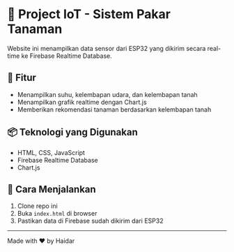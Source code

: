 # 🌱 Project IoT - Sistem Pakar Tanaman

Website ini menampilkan data sensor dari ESP32 yang dikirim secara real-time ke Firebase Realtime Database.

## 🔧 Fitur
- Menampilkan suhu, kelembapan udara, dan kelembapan tanah
- Menampilkan grafik realtime dengan Chart.js
- Memberikan rekomendasi tanaman berdasarkan kelembapan tanah

## 📦 Teknologi yang Digunakan
- HTML, CSS, JavaScript
- Firebase Realtime Database
- Chart.js

## 🚀 Cara Menjalankan
1. Clone repo ini
2. Buka `index.html` di browser
3. Pastikan data di Firebase sudah dikirim dari ESP32

---

Made with ❤️ by Haidar
